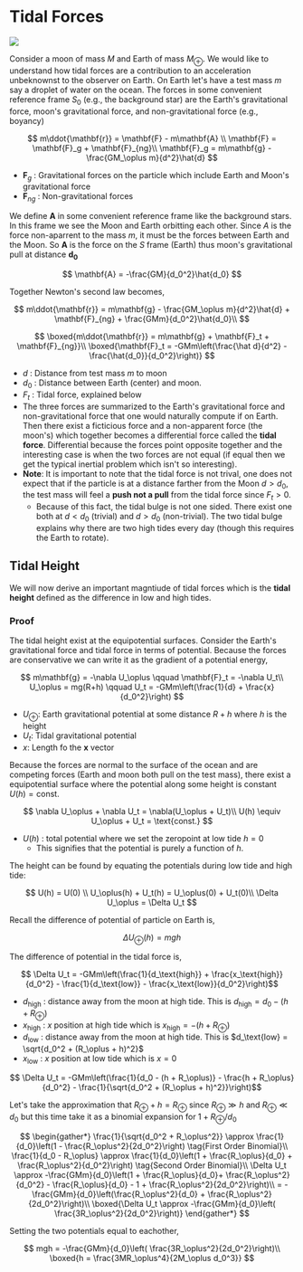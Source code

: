 #  Tidal Forces

![](2018-03-05-15-22-03.png)

Consider a moon of mass $M$ and Earth of mass $M_\oplus$. We would like to understand how tidal forces are a contribution to an acceleration unbeknownst to the observer on Earth. On Earth let's have a test mass $m$ say a droplet of water on the ocean. The forces in some convenient reference frame $S_0$ (e.g., the background star) are the Earth's gravitational force, moon's gravitational force, and non-gravitational force (e.g., boyancy)

$$
 m\ddot{\mathbf{r}} = \mathbf{F} - m\mathbf{A} \\
\mathbf{F} = \mathbf{F}_g + \mathbf{F}_{ng}\\
\mathbf{F}_g = m\mathbf{g} - \frac{GM_\oplus m}{d^2}\hat{d}
$$

* $\mathbf{F}_g$ : Gravitational forces on the particle which include Earth and Moon's gravitational force
* $\mathbf{F}_{ng}$ : Non-gravitational forces

We define $\mathbf{A}$ in some convenient reference frame like the background stars. In this frame we see the Moon and Earth orbitting each other. Since $A$ is the force non-aparrent to the mass $m$, it must be the forces between Earth and the Moon. So $\mathbf{A}$ is the force on the $S$ frame (Earth) thus moon's gravitational pull at distance $\mathbf{d_0}$

$$
\mathbf{A} = -\frac{GM}{d_0^2}\hat{d_0}
$$

Together Newton's second law becomes,

$$
m\ddot{\mathbf{r}} = m\mathbf{g} - \frac{GM_\oplus m}{d^2}\hat{d} + \mathbf{F}_{ng} + \frac{GMm}{d_0^2}\hat{d_0}\\
$$

$$
\boxed{m\ddot{\mathbf{r}} = m\mathbf{g} + \mathbf{F}_t + \mathbf{F}_{ng}}\\
\boxed{\mathbf{F}_t = -GMm\left(\frac{\hat d}{d^2} - \frac{\hat{d_0}}{d_0^2}\right)}
$$
* $d$ : Distance from test mass $m$ to moon
* $d_0$ : Distance between Earth (center) and moon.
* $F_t$ : Tidal force, explained below
* The three forces are summarized to the Earth's gravitational force and non-gravitational force that one would naturally compute if on Earth. Then there exist a ficticious force and a non-apparent force (the moon's) which together becomes a differential force called the **tidal force**. Differential because the forces point opposite together and the interesting case is when the two forces are not equal (if equal then we get the typical inertial problem which isn't so interesting).
* **Note**: It is important to note that the tidal force is not trival, one does not expect that if the particle is at a distance farther from the Moon $d > d_0$, the test mass will feel a **push not a pull** from the tidal force since $F_t > 0$.
    * Because of this fact, the tidal bulge is not one sided. There exist one both at $d < d_0$ (trivial) and $d > d_0$ (non-trivial). The two tidal bulge explains why there are two high tides every day (though this requires the Earth to rotate).


## Tidal Height

We will now derive an important magntiude of tidal forces which is the **tidal height** defined as the difference in low and high tides.

### Proof
The tidal height exist at the equipotential surfaces. Consider the Earth's gravitational force and tidal force in terms of potential. Because the forces are conservative we can write it as the gradient of a potential energy,

$$
m\mathbf{g} = -\nabla U_\oplus \qquad \mathbf{F}_t = -\nabla U_t\\
U_\oplus = mg(R+h) \qquad U_t = -GMm\left(\frac{1}{d} + \frac{x}{d_0^2}\right)
$$

* $U_\oplus$: Earth gravitational potential at some distance $R + h$ where $h$ is the height
* $U_t$: Tidal gravitational potential
* $x$: Length fo the $\mathbf{x}$ vector

Because the forces are normal to the surface of the ocean and are competing forces (Earth and moon both pull on the test mass), there exist a equipotential surface where the potential along some height is constant $U(h) = \text{const.}$

$$
\nabla U_\oplus + \nabla U_t = \nabla(U_\oplus + U_t)\\
U(h) \equiv U_\oplus + U_t = \text{const.}
$$

* $U(h)$ : total potential where we set the zeropoint at low tide $h=0$
    * This signifies that the potential is purely a function of $h$.

The height can be found by equating the potentials during low tide and high tide:

$$
U(h) = U(0)  \\
U_\oplus(h) + U_t(h) = U_\oplus(0) + U_t(0)\\
\Delta U_\oplus = \Delta U_t
$$

Recall the difference of potential of particle on Earth is,

$$ \Delta U_\oplus(h) = mg h $$

The difference of potential in the tidal force is,

$$ \Delta U_t = -GMm\left(\frac{1}{d_\text{high}} + \frac{x_\text{high}}{d_0^2} - \frac{1}{d_\text{low}} - \frac{x_\text{low}}{d_0^2}\right)$$

* $d_\text{high}$ : distance away from the moon at high tide. This is $d_\text{high} = d_0 - (h + R_\oplus)$
* $x_\text{high}$ : $x$ position at high tide which is $x_\text{high} = - (h + R_\oplus)$
* $d_\text{low}$ : distance away from the moon at high tide. This is $d_\text{low} = \sqrt{d_0^2 + (R_\oplus + h)^2}$
* $x_\text{low}$ : $x$ position at low tide which is $x = 0$

$$ \Delta U_t = -GMm\left(\frac{1}{d_0 - (h + R_\oplus)} - \frac{h + R_\oplus}{d_0^2} - \frac{1}{\sqrt{d_0^2 + (R_\oplus + h)^2}}\right)$$

Let's take the approximation that $R_\oplus + h = R_\oplus$ since $R_\oplus \gg h$ and $R_\oplus \ll d_0$ but this time take it as a binomial expansion for $1 + R_\oplus/d_0$

$$
\begin{gather*}
\frac{1}{\sqrt{d_0^2 + R_\oplus^2}} \approx \frac{1}{d_0}\left(1 - \frac{R_\oplus^2}{2d_0^2}\right) \tag{First Order Binomial}\\
\frac{1}{d_0 - R_\oplus} \approx \frac{1}{d_0}\left(1 + \frac{R_\oplus}{d_0} + \frac{R_\oplus^2}{d_0^2}\right) \tag{Second Order Binomial}\\
\Delta U_t \approx -\frac{GMm}{d_0}\left(1 + \frac{R_\oplus}{d_0}+ \frac{R_\oplus^2}{d_0^2} - \frac{R_\oplus}{d_0} - 1 + \frac{R_\oplus^2}{2d_0^2}\right)\\
= -\frac{GMm}{d_0}\left(\frac{R_\oplus^2}{d_0} + \frac{R_\oplus^2}{2d_0^2}\right)\\
\boxed{\Delta U_t \approx -\frac{GMm}{d_0}\left(
    \frac{3R_\oplus^2}{2d_0^2}\right)}
\end{gather*}
$$

Setting the two potentials equal to eachother,

$$
mgh = -\frac{GMm}{d_0}\left(
    \frac{3R_\oplus^2}{2d_0^2}\right)\\
\boxed{h = \frac{3MR_\oplus^4}{2M_\oplus d_0^3}}
$$
